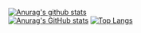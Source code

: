 [![Anurag's github stats](https://github-readme-stats.vercel.app/api?username=Leon840113&theme=gruvbox)](https://github.com/Leon840113/github-readme-stats)  
[![Anurag's GitHub stats](https://github-readme-stats.vercel.app/api?username=Leon840113)](https://github.com/anuraghazra/github-readme-stats)
[![Top Langs](https://github-readme-stats.vercel.app/api/top-langs/?username=Leon840113&layout=compact&theme=gruvbox)](https://github.com/anuraghazra/github-readme-stats)
